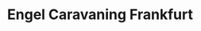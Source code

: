 ---
title: "Engel Caravaning Frankfurt"
url: /friedberg-hessen/engel-caravaning-frankfurt/
shop: Autowerkstatt
---